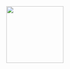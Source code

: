 
<!-- My Gif the Dragon Ball -->
<div>
  <image width="150px" src="https://github.com/morgan-ariel/morgan-ariel/blob/main/dragon-ball-gif.gif" />
</div>

<!---
Welcome to my personal repository! :)
--->
